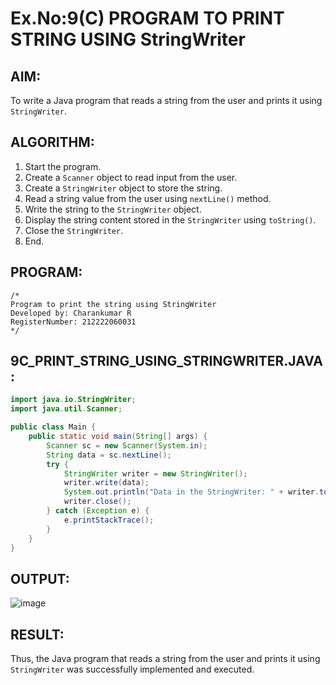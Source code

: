 # Ex.No:9(C) PROGRAM TO PRINT STRING USING StringWriter

## AIM:
To write a Java program that reads a string from the user and prints it using `StringWriter`.

## ALGORITHM:
1. Start the program.
2. Create a `Scanner` object to read input from the user.
3. Create a `StringWriter` object to store the string.
4. Read a string value from the user using `nextLine()` method.
5. Write the string to the `StringWriter` object.
6. Display the string content stored in the `StringWriter` using `toString()`.
7. Close the `StringWriter`.
8. End.

## PROGRAM:
```
/*
Program to print the string using StringWriter
Developed by: Charankumar R
RegisterNumber: 212222060031
*/
```

## 9C_PRINT_STRING_USING_STRINGWRITER.JAVA:
```java
import java.io.StringWriter;
import java.util.Scanner;

public class Main {
    public static void main(String[] args) {
        Scanner sc = new Scanner(System.in);
        String data = sc.nextLine();
        try {
            StringWriter writer = new StringWriter();
            writer.write(data);
            System.out.println("Data in the StringWriter: " + writer.toString());
            writer.close();
        } catch (Exception e) {
            e.printStackTrace();
        }
    }
}
```

## OUTPUT:
![image](https://github.com/user-attachments/assets/1a5e46f8-25ac-4f27-abaf-ba8465bfe600)


## RESULT:
Thus, the Java program that reads a string from the user and prints it using `StringWriter` was successfully implemented and executed.
